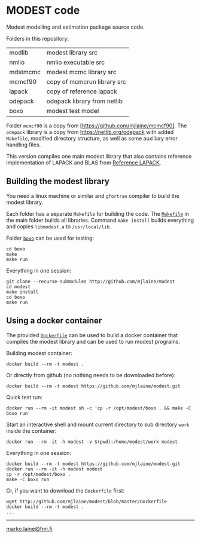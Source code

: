 # MODEST code

Modest modelling and estimation package source code.

Folders in this repository:

|          |                             |
|----------|-----------------------------|
| modlib   | modest library src          |
| nmlio    | nmlio executable src        |
| mdstmcmc | modest mcmc library src     |
| mcmcf90  | copy of mcmcrun library src |
| lapack   | copy of reference lapack    |
| odepack  | odepack library from netlib |
| boxo     | modest test model           |


Folder `mcmcf90` is a copy from [https://github.com/mjlaine/mcmcf90]. The `odepack` library is a copy from https://netlib.org/odepack with added `Makefile`, modified directory structure, as well as some auxiliary error handling files.

This version compiles one main modest library that also contains reference implementation of LAPACK and BLAS from  [Reference LAPACK](https://github.com/Reference-LAPACK/lapack). 


## Building the modest library

You need a linux machine or similar and `gfortran` compiler to build the modest library.

Each folder has a separate `Makefile` for building the code. The [`Makefile`](Makefile) in the main folder builds all libraries. Command `make install` builds everything and copies `libmodest.a` to `/usr/local/lib`.

Folder [`boxo`](boxo) can be used for testing:
```
cd boxo
make
make run
```

Everything in one session:
```
git clone --recurse-submodules http://github.com/mjlaine/modest
cd modest
make install
cd boxo
make run
```

## Using a docker container

The provided [`Dockerfile`](Dockerfile) can be used to build a docker container that compiles the modest library and can be used to run modest programs.

Building modest container:
```
docker build --rm -t modest .
```

Or directly from github (no nothing needs to be downloaded before):
```
docker build --rm -t modest https://github.com/mjlaine/modest.git
```

Quick test run:
```
docker run --rm -it modest sh -c 'cp -r /opt/modest/boxo . && make -C boxo run'
```

Start an interactive shell and mount current directory to sub directory `work` inside the container:
```
docker run --rm -it -h modest -v $(pwd):/home/modest/work modest
```

Everything in one session:
```
docker build --rm -t modest https://github.com/mjlaine/modest.git
docker run --rm -it -h modest modest
cp -r /opt/modest/boxo .
make -C boxo run
```

Or, if you want to download the `Dockerfile` first:
```
wget http://github.com/mjlaine/modest/blob/master/Dockerfile
docker build --rm -t modest .
...
```

---
marko.laine@fmi.fi
